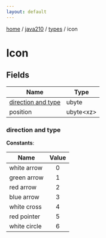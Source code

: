 ```yaml
---
layout: default
---
```


[home](/)  /  [java210](/protocol/java210)  /  [types](/protocol/java210/types)  /  icon

# Icon

## Fields

Name | Type
---|---
[direction and type](#direction-and-type) | ubyte
position | ubyte&lt;xz&gt;

### direction and type

**Constants**:

Name | Value
---|:---:
white arrow | 0
green arrow | 1
red arrow | 2
blue arrow | 3
white cross | 4
red pointer | 5
white circle | 6

